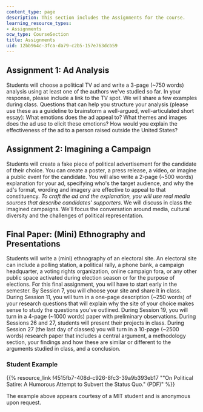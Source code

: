 ```yaml
---
content_type: page
description: This section includes the Assignments for the course.
learning_resource_types:
- Assignments
ocw_type: CourseSection
title: Assignments
uid: 12bb964c-3fca-da79-c2b5-157e763dcb59
---
```


Assignment 1: Ad Analysis
-------------------------

Students will choose a political TV ad and write a 3-page (~750 words) analysis using at least one of the authors we've studied so far. In your response, please include a link to the TV spot. We will share a few examples during class. Questions that can help you structure your analysis (please use these as a guideline to brainstorm a well-argued, well-articulated short essay): What emotions does the ad appeal to? What themes and images does the ad use to elicit these emotions? How would you explain the effectiveness of the ad to a person raised outside the United States?

Assignment 2: Imagining a Campaign
----------------------------------

Students will create a fake piece of political advertisement for the candidate of their choice. You can create a poster, a press release, a video, or imagine a public event for the candidate. You will also write a 2-page (~500 words) explanation for your ad, specifying who's the target audience, and why the ad's format, wording and imagery are effective to appeal to that constituency. _To craft the ad and the explanation, you will use real media sources that describe candidates' supporters_. We will discuss in class the imagined campaigns. We'll focus the conversation around media, cultural diversity and the challenges of political representation.

Final Paper: (Mini) Ethnography and Presentations
-------------------------------------------------

Students will write a (mini) ethnography of an electoral site. An electoral site can include a polling station, a political rally, a phone bank, a campaign headquarter, a voting rights organization, online campaign fora, or any other public space activated during election season or for the purpose of elections. For this final assignment, you will have to start early in the semester. By Session 7, you will choose your site and share it in class. During Session 11, you will turn in a one-page description (~250 words) of your research questions that will explain why the site of your choice makes sense to study the questions you've outlined. During Session 19, you will turn in a 4-page (~1000 words) paper with preliminary observations. During Sessions 26 and 27, students will present their projects in class. During Session 27 (the last day of classes) you will turn in a 10-page (~2500 words) research paper that includes a central argument, a methodology section, your findings and how these are similar or different to the arguments studied in class, and a conclusion.

### Student Example

{{% resource_link f4515fb7-408d-c926-8fc3-39a9b393eb17 "\"On Political Satire: A Humorous Attempt to Subvert the Status Quo.\" (PDF)" %}}

The example above appears courtesy of a MIT student and is anonymous upon request.